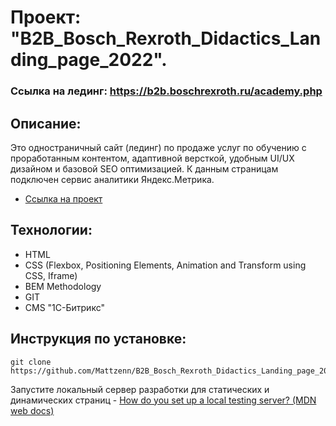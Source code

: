 # Проект: "B2B_Bosch_Rexroth_Didactics_Landing_page_2022".

### Ссылка на лединг: https://b2b.boschrexroth.ru/academy.php

## Описание:

Это одностраничный сайт (лединг) по продаже услуг по обучению с проработанным контентом, адаптивной версткой, удобным UI/UX дизайном и базовой SEO оптимизацией. К данным страницам подключен сервис аналитики Яндекс.Метрика.

* [Ссылка на проект](https://mattzenn.github.io/B2B_Bosch_Rexroth_Didactics_Landing_page_2022/)

## Технологии:

* HTML
* CSS (Flexbox, Positioning Elements, Animation and Transform using CSS, Iframe)
* BEM Methodology
* GIT
* CMS "1С-Битрикс"

## Инструкция по установке: 

```
git clone https://github.com/Mattzenn/B2B_Bosch_Rexroth_Didactics_Landing_page_2022.git
``` 
Запустите локальный сервер разработки  для статических и динамических страниц - [How do you set up a local testing server? (MDN web docs)](https://developer.mozilla.org/en-US/docs/Learn/Common_questions/set_up_a_local_testing_server)
